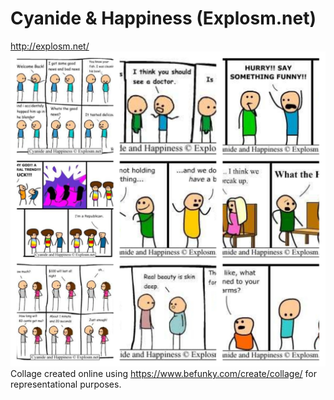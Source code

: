 # Cyanide & Happiness (Explosm.net)
http://explosm.net/
<br>
![alt text](https://github.com/CAVIND46016/Web-Comics-Scraping/blob/master/Explosm/repo/BeFunky-collage.jpg)
<br>
Collage created online using https://www.befunky.com/create/collage/ for representational purposes.

